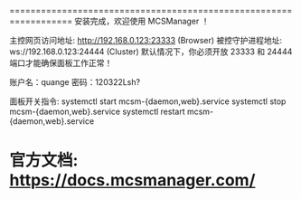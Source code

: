 ==================================================================
安装完成，欢迎使用 MCSManager ！
 
主控网页访问地址:        http://192.168.0.123:23333  (Browser)
被控守护进程地址:          ws://192.168.0.123:24444    (Cluster)
默认情况下，你必须开放 23333 和 24444 端口才能确保面板工作正常！

账户名：quange
密码：120322Lsh?
 
面板开关指令:
systemctl start mcsm-{daemon,web}.service
systemctl stop mcsm-{daemon,web}.service
systemctl restart mcsm-{daemon,web}.service
 
官方文档: https://docs.mcsmanager.com/
==================================================================
